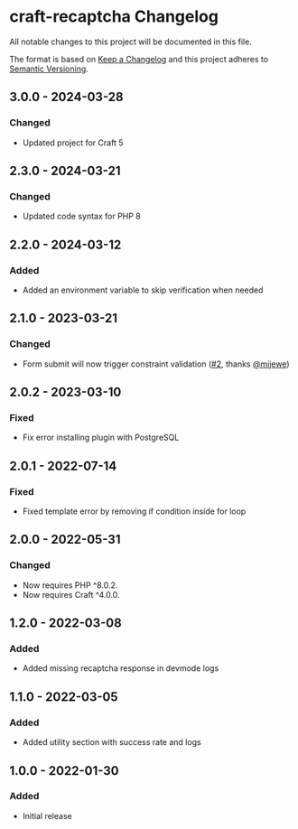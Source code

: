 # craft-recaptcha Changelog

All notable changes to this project will be documented in this file.

The format is based on [Keep a Changelog](http://keepachangelog.com/) and this project adheres to [Semantic Versioning](http://semver.org/).

## 3.0.0 - 2024-03-28
### Changed
- Updated project for Craft 5

## 2.3.0 - 2024-03-21
### Changed
- Updated code syntax for PHP 8

## 2.2.0 - 2024-03-12
### Added
- Added an environment variable to skip verification when needed

## 2.1.0 - 2023-03-21
### Changed
- Form submit will now trigger constraint validation ([#2](https://github.com/c10d-dev/craft-recaptcha/issues/2), thanks [@mijewe](https://github.com/mijewe))

## 2.0.2 - 2023-03-10
### Fixed
- Fix error installing plugin with PostgreSQL

## 2.0.1 - 2022-07-14
### Fixed
- Fixed template error by removing if condition inside for loop

## 2.0.0 - 2022-05-31
### Changed
- Now requires PHP ^8.0.2.
- Now requires Craft ^4.0.0.

## 1.2.0 - 2022-03-08
### Added
- Added missing recaptcha response in devmode logs

## 1.1.0 - 2022-03-05
### Added
- Added utility section with success rate and logs

## 1.0.0 - 2022-01-30
### Added
- Initial release
